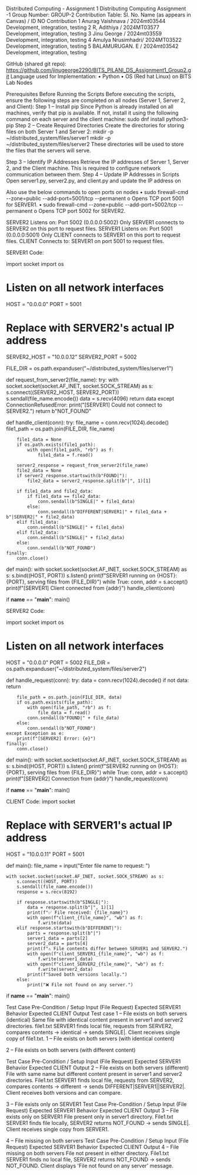 Distributed Computing - Assignment 1
Distributing Computing Assignment -1
Group Number:
GROUP-2
Contribution Table:
Sl. No.	Name (as appears in Canvas) / ID NO	Contribution
1	Anurag Vaishnava / 2024mt03544	Development, integration, testing
2	R, Adithiya / 2024MT03577	Development, integration, testing
3	Jinu George / 2024mt03559
Development, integration, testing
4	Amulya Nrusimhadri/ 2024MT03522	Development, integration, testing
5	BALAMURUGAN. E / 2024mt03542	Development, integration, testing

GitHub (shared git repo):
https://github.com/jinugeorge2290/BITS_PILANI_DS_Assignment1_Group2.git
Language used for Implementation:
•	Python
•	OS (Red hat Linux) on BITS Lab Nodes

Prerequisites Before Running the Scripts
Before executing the scripts, ensure the following steps are completed on all nodes (Server 1, Server 2, and Client):
Step 1 – Install pip
Since Python is already installed on all machines, verify that pip is available.
If not, install it using the following command on each server and the client machine:
sudo dnf install python3-pip
Step 2 – Create Required Directories
Create the directories for storing files on both Server 1 and Server 2:
mkdir -p ~/distributed_system/files/server1
mkdir -p ~/distributed_system/files/server2
These directories will be used to store the files that the servers will serve.

Step 3 – Identify IP Addresses
Retrieve the IP addresses of Server 1, Server 2, and the Client machine.
This is required to configure network communication between them.
Step 4 – Update IP Addresses in Scripts 
Open server1.py, server2.py, and client.py and update the IP address on 

Also use the below commands to open ports on nodes 
•	sudo firewall-cmd --zone=public --add-port=5001/tcp --permanent
o	Opens TCP port 5001 for SERVER1.
•	sudo firewall-cmd --zone=public --add-port=5002/tcp --permanent
o	Opens TCP port 5002 for SERVER2.


SERVER2
Listens on: Port 5002 (0.0.0.0:5002)
Only SERVER1 connects to SERVER2 on this port to request files.
SERVER1
Listens on: Port 5001 (0.0.0.0:5001)
Only CLIENT connects to SERVER1 on this port to request files.
CLIENT
Connects to: SERVER1 on port 5001 to request files.






SERVER1 Code:


import socket
import os

# Listen on all network interfaces
HOST = "0.0.0.0"
PORT = 5001

# Replace with SERVER2's actual IP address
SERVER2_HOST = "10.0.0.12"
SERVER2_PORT = 5002

FILE_DIR = os.path.expanduser("~/distributed_system/files/server1")

def request_from_server2(file_name):
    try:
        with socket.socket(socket.AF_INET, socket.SOCK_STREAM) as s:
            s.connect((SERVER2_HOST, SERVER2_PORT))
            s.sendall(file_name.encode())
            data = s.recv(4096)
            return data
    except ConnectionRefusedError:
        print("[SERVER1] Could not connect to SERVER2.")
        return b"NOT_FOUND"

def handle_client(conn):
    try:
        file_name = conn.recv(1024).decode()
        file1_path = os.path.join(FILE_DIR, file_name)

        file1_data = None
        if os.path.exists(file1_path):
            with open(file1_path, "rb") as f:
                file1_data = f.read()

        server2_response = request_from_server2(file_name)
        file2_data = None
        if server2_response.startswith(b"FOUND|"):
            file2_data = server2_response.split(b"|", 1)[1]

        if file1_data and file2_data:
            if file1_data == file2_data:
                conn.sendall(b"SINGLE|" + file1_data)
            else:
                conn.sendall(b"DIFFERENT|SERVER1|" + file1_data + b"|SERVER2|" + file2_data)
        elif file1_data:
            conn.sendall(b"SINGLE|" + file1_data)
        elif file2_data:
            conn.sendall(b"SINGLE|" + file2_data)
        else:
            conn.sendall(b"NOT_FOUND")
    finally:
        conn.close()

def main():
    with socket.socket(socket.AF_INET, socket.SOCK_STREAM) as s:
        s.bind((HOST, PORT))
        s.listen()
        print(f"SERVER1 running on {HOST}:{PORT}, serving files from {FILE_DIR}")
        while True:
            conn, addr = s.accept()
            print(f"[SERVER1] Client connected from {addr}")
            handle_client(conn)

if __name__ == "__main__":
    main()



 


SERVER2 Code:

import socket
import os

# Listen on all network interfaces
HOST = "0.0.0.0"
PORT = 5002
FILE_DIR = os.path.expanduser("~/distributed_system/files/server2")

def handle_request(conn):
    try:
        data = conn.recv(1024).decode()
        if not data:
            return

        file_path = os.path.join(FILE_DIR, data)
        if os.path.exists(file_path):
            with open(file_path, "rb") as f:
                file_data = f.read()
            conn.sendall(b"FOUND|" + file_data)
        else:
            conn.sendall(b"NOT_FOUND")
    except Exception as e:
        print(f"[SERVER2] Error: {e}")
    finally:
        conn.close()

def main():
    with socket.socket(socket.AF_INET, socket.SOCK_STREAM) as s:
        s.bind((HOST, PORT))
        s.listen()
        print(f"SERVER2 running on {HOST}:{PORT}, serving files from {FILE_DIR}")
        while True:
            conn, addr = s.accept()
            print(f"[SERVER2] Connection from {addr}")
            handle_request(conn)

if __name__ == "__main__":
    main()




 
CLIENT Code:
import socket

# Replace with SERVER1's actual IP address
HOST = "10.0.0.11"
PORT = 5001

def main():
    file_name = input("Enter file name to request: ")

    with socket.socket(socket.AF_INET, socket.SOCK_STREAM) as s:
        s.connect((HOST, PORT))
        s.sendall(file_name.encode())
        response = s.recv(8192)

        if response.startswith(b"SINGLE|"):
            data = response.split(b"|", 1)[1]
            print(f"✅ File received: {file_name}")
            with open(f"client_{file_name}", "wb") as f:
                f.write(data)
        elif response.startswith(b"DIFFERENT|"):
            parts = response.split(b"|")
            server1_data = parts[2]
            server2_data = parts[4]
            print(f"⚠️ File contents differ between SERVER1 and SERVER2.")
            with open(f"client_SERVER1_{file_name}", "wb") as f:
                f.write(server1_data)
            with open(f"client_SERVER2_{file_name}", "wb") as f:
                f.write(server2_data)
            print(f"Saved both versions locally.")
        else:
            print("❌ File not found on any server.")

if __name__ == "__main__":
    main()


 
Test Case	Pre-Condition / Setup	Input (File Request)	Expected SERVER1 Behavior	Expected CLIENT Output
Test case 1 – File exists on both servers (identical)	Same file with identical content present in server1 and server2 directories.	file1.txt	SERVER1 finds local file, requests from SERVER2, compares contents → identical → sends SINGLE|<file>.	Client receives single copy of file1.txt.
1 – File exists on both servers (with identical content)



 

2 – File exists on both servers (with different content)

Test Case	Pre-Condition / Setup	Input (File Request)	Expected SERVER1 Behavior	Expected CLIENT Output
2 – File exists on both servers (different)	File with same name but different content present in server1 and server2 directories.	File1.txt	SERVER1 finds local file, requests from SERVER2, compares contents → different → sends DIFFERENT|SERVER1|<data1>|SERVER2|<data2>.	Client receives both versions and can compare.



 



3 – File exists only on SERVER1
Test Case	Pre-Condition / Setup	Input (File Request)	Expected SERVER1 Behavior	Expected CLIENT Output
3 – File exists only on SERVER1	File present only in server1 directory.	File1.txt	SERVER1 finds file locally, SERVER2 returns NOT_FOUND → sends SINGLE|<file>.	Client receives single copy from SERVER1.



 


4 – File missing on both servers
Test Case	Pre-Condition / Setup	Input (File Request)	Expected SERVER1 Behavior	Expected CLIENT Output
4 – File missing on both servers	File not present in either directory.	File1.txt	SERVER1 finds no local file, SERVER2 returns NOT_FOUND → sends NOT_FOUND.	Client displays 'File not found on any server' message.





 






